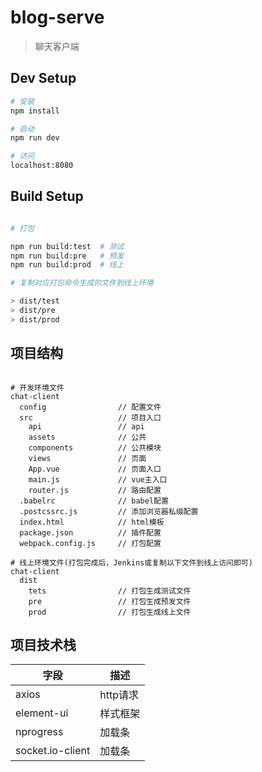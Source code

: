 # blog-serve

> 聊天客户端

## Dev Setup

``` bash
# 安装
npm install

# 启动
npm run dev

# 访问
localhost:8080

```

## Build Setup

``` bash

# 打包

npm run build:test  # 测试
npm run build:pre   # 预发
npm run build:prod  # 线上

# 复制对应打包命令生成的文件到线上环境

> dist/test
> dist/pre
> dist/prod

```

## 项目结构

```

# 开发环境文件
chat-client
  config                // 配置文件
  src                   // 项目入口
    api                 // api
    assets              // 公共
    components          // 公共模块
    views               // 页面
    App.vue             // 页面入口
    main.js             // vue主入口
    router.js           // 路由配置
  .babelrc              // babel配置
  .postcssrc.js         // 添加浏览器私缀配置
  index.html            // html模板
  package.json          // 插件配置
  webpack.config.js     // 打包配置

# 线上环境文件(打包完成后，Jenkins或复制以下文件到线上访问即可)
chat-client
  dist
    tets                // 打包生成测试文件
    pre                 // 打包生成预发文件
    prod                // 打包生成线上文件

```

## 项目技术栈

字段|描述
----|----
axios|http请求
element-ui|样式框架
nprogress|加载条
socket.io-client|加载条


